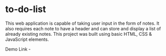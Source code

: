 # to-do-list

This web application is capable of taking user input in the form of notes. It also requires each note to have a header and can store and display a list of already existing notes. This project was built using basic HTML, CSS & JavaScript elements.

Demo Link - 
